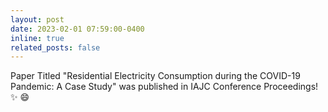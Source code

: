 ```yaml
---
layout: post
date: 2023-02-01 07:59:00-0400
inline: true
related_posts: false
---
```


Paper Titled "Residential Electricity Consumption during the COVID-19 Pandemic: A Case Study" was published in IAJC Conference Proceedings! :sparkles: :smile:
